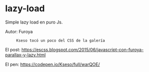 # lazy-load

Simple lazy load en puro Js.

Autor:   Furoya

         Kseso tocó un poco del CSS de la galería

El post: https://escss.blogspot.com/2015/06/javascript-con-furoya-parallax-y-lazy.html

El pen:  https://codepen.io/Kseso/full/warQOE/
